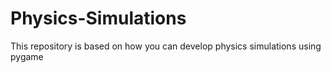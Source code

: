 # Physics-Simulations
This repository is based on how you can develop physics simulations using pygame
